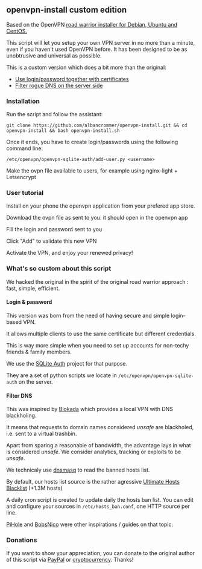 ## openvpn-install custom edition

Based on the OpenVPN [road warrior installer for Debian, Ubuntu and CentOS.](https://github.com/Nyr/openvpn-install)

This script will let you setup your own VPN server in no more than a minute, even if you haven't used OpenVPN before. It has been designed to be as unobtrusive and universal as possible.

This is a custom version which does a bit more than the original:
* [Use login/password together with certificates](#login--password)
* [Filter rogue DNS on the server side](#filter-dns)

### Installation
Run the script and follow the assistant:

`git clone https://github.com/albancrommer/openvpn-install.git && cd openvpn-install && bash openvpn-install.sh`

Once it ends, you have to create login/passwords using the following command line:

`/etc/openvpn/openvpn-sqlite-auth/add-user.py <username>`

Make the ovpn file available to users, for example using nginx-light + Letsencrypt

### User tutorial

Install on your phone the openvpn application from your prefered app store.

Download the ovpn file as sent to you: it should open in the openvpn app 

Fill the login and password sent to you

Click "Add" to validate this new VPN

Activate the VPN, and enjoy your renewed privacy!


### What's so custom about this script 

We hacked the original in the spirit of the original road warrior approach : fast, simple, efficient.

#### Login & password 

This version was born from the need of having secure and simple login-based VPN.

It allows multiple clients to use the same certificate but different credentials.

This is way more simple when you need to set up accounts for non-techy friends & family members.

We use the [SQLite Auth](https://github.com/mdeous/openvpn-sqlite-auth) project for that purpose. 

They are a set of python scripts we locate in `/etc/openvpn/openvpn-sqlite-auth` on the server. 

#### Filter DNS 

This was inspired by [Blokada](https://blokada.org/) which provides a local VPN with DNS blackholing.

It means that requests to domain names considered *unsafe* are blackholed, i.e. sent to a virtual trashbin.

Apart from sparing a reasonable of bandwidth, the advantage lays in what is considered *unsafe*. We consider analytics, tracking or exploits to be *unsafe*. 

We technicaly use [dnsmasq](http://www.thekelleys.org.uk/dnsmasq/doc.html) to read the banned hosts list.

By default, our hosts list source is the rather agressive [Ultimate Hosts Blacklist](https://github.com/mitchellkrogza/Ultimate.Hosts.Blacklist) (+1.3M hosts)

A daily cron script is created to update daily the hosts ban list. You can edit and configure your sources in `/etc/hosts_ban.conf`, one HTTP source per line.

[PiHole](https://pi-hole.net/) and [BobsNico](https://github.com/BobNisco/adblocking-vpn) were other inspirations / guides on that topic.


### Donations

If you want to show your appreciation, you can donate to the original author of this script via [PayPal](https://www.paypal.com/cgi-bin/webscr?cmd=_s-xclick&hosted_button_id=VBAYDL34Z7J6L) or [cryptocurrency](https://pastebin.com/raw/M2JJpQpC). Thanks!
